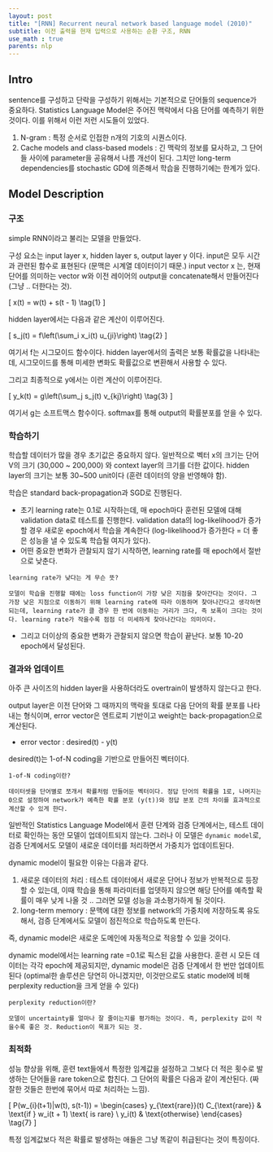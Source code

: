 ```yaml
---
layout: post
title: "[RNN] Recurrent neural network based language model (2010)"
subtitle: 이전 출력을 현재 입력으로 사용하는 순환 구조, RNN 
use_math : true
parents: nlp
---
```



## Intro

sentence를 구성하고 단락을 구성하기 위해서는 기본적으로 단어들의 sequence가 중요하다. Statistics Language Model은 주어진 맥락에서 다음 단어를 예측하기 위한 것이다. 이를 위해서 이런 저런 시도들이 있었다. 

1. N-gram : 특정 순서로 인접한 n개의 기호의 시퀀스이다. 
2. Cache models and class-based models : 긴 맥락의 정보를 묘사하고, 그 단어들 사이에 parameter을 공유해서 나름 개선이 된다. 그치만 long-term dependencies를 stochastic GD에 의존해서 학습을 진행하기에는 한계가 있다. 



## Model Description

### 구조

simple RNN이라고 불리는 모델을 만들었다. 

구성 요소는 input layer x, hidden layer s, output layer y 이다. input은 모두 시간과 관련된 함수로 표현된다 (문맥은 시계열 데이터이기 때문.) input vector x 는, 현재 단어를 의미하는 vector w와 이전 레이어의 output을 concatenate해서 만들어진다 (그냥 .. 더한다는 것). 

\[
x(t) = w(t) + s(t - 1) \tag{1}
\]

hidden layer에서는 다음과 같은 계산이 이루어진다. 

\[
s_j(t) = f\left(\sum_i x_i(t) u_{ji}\right) \tag{2}
\]

여기서 f는 시그모이드 함수이다. hidden layer에서의 출력은 보통 확률값을 나타내는데, 시그모이드를 통해 미세한 변화도 확률값으로 변환해서 사용할 수 있다. 

그리고 최종적으로 y에서는 이런 계산이 이루어진다. 

\[
y_k(t) = g\left(\sum_j s_j(t) v_{kj}\right) \tag{3}
\]

여기서 g는 소프트맥스 함수이다. softmax를 통해 output의 확률분포를 얻을 수 있다. 



### 학습하기

학습할 데이터가 많을 경우 초기값은 중요하지 않다. 일반적으로 벡터 x의 크기는 단어 V의 크기 (30,000 ~ 200,000) 와 context layer의 크기를 더한 값이다. hidden layer의 크기는 보통 30~500 unit이다 (훈련 데이터의 양을 반영해야 함). 

학습은 standard back-propagation과 SGD로 진행된다. 

- 초기 learning rate는 0.1로 시작하는데, 매 epoch마다 훈련된 모델에 대해 validation data로 테스트를 진행한다. validation data의 log-likelihood가 증가할 경우 새로운 epoch에서 학습을 계속한다 (log-likelihood가 증가한다 = 더 좋은 성능을 낼 수 있도록 학습될 여지가 있다).
- 어떤 중요한 변화가 관찰되지 않기 시작하면, learning rate를 매 epoch에서 절반으로 낮춘다.

```
learning rate가 낮다는 게 무슨 뜻?

모델이 학습을 진행할 때에는 loss function이 가장 낮은 지점을 찾아간다는 것이다. 그 가장 낮은 지점으로 이동하기 위해 learning rate에 따라 이동하며 찾아나간다고 생각하면 되는데, learning rate가 클 경우 한 번에 이동하는 거리가 크다, 즉 보폭이 크다는 것이다. learning rate가 작을수록 점점 더 미세하게 찾아나간다는 의미이다. 
```

- 그리고 더이상의 중요한 변화가 관찰되지 않으면 학습이 끝난다. 보통 10-20 epoch에서 달성된다.



### 결과와 업데이트

아주 큰 사이즈의 hidden layer을 사용하더라도 overtrain이 발생하지 않는다고 한다. 

output layer은 이전 단어와 그 때까지의 맥락을 토대로 다음 단어의 확률 분포를 나타내는 형식이며, error vector은 엔트로피 기반이고 weight는 back-propagation으로 계산된다. 

- error vector : desired(t) - y(t)

desired(t)는 1-of-N coding을 기반으로 만들어진 벡터이다. 

```
1-of-N coding이란?

데이터셋을 단어별로 쪼개서 확률처럼 만들어둔 벡터이다. 정답 단어의 확률을 1로, 나머지는 0으로 설정하여 network가 예측한 확률 분포 (y(t))와 정답 분포 간의 차이를 효과적으로 계산할 수 있게 한다. 
```

일반적인 Statistics Language Model에서 훈련 단계와 검증 단계에서는, 테스트 데이터로 확인하는 동안 모델이 업데이트되지 않는다. 그러나 이 모델은 `dynamic model`로, 검증 단계에서도 모델이 새로운 데이터를 처리하면서 가중치가 업데이트된다. 

dynamic model이 필요한 이유는 다음과 같다. 

1. 새로운 데이터의 처리 : 테스트 데이터에서 새로운 단어나 정보가 반복적으로 등장할 수 있는데, 이때 학습을 통해 파라미터를 업뎃하지 않으면 해당 단어를 예측할 확률이 매우 낮게 나올 것 .. 그러면 모델 성능을 과소평가하게 될 것이다. 
2. long-term memory : 문맥에 대한 정보를 network의 가중치에 저장하도록 유도해서, 검증 단계에서도 모델이 점진적으로 학습하도록 만든다.  

즉, dynamic model은 새로운 도메인에 자동적으로 적응할 수 있을 것이다. 

dynamic model에서는 learning rate =0.1로 픽스된 값을 사용한다. 훈련 시 모든 데이터는 각각 epoch에 제공되지만, dynamic model은 검증 단계에서 한 번만 업데이트된다 (optimal한 솔루션은 당연히 아니겠지만, 이것만으로도 static model에 비해 perplexity reduction을 크게 얻을 수 있다) 

```
perplexity reduction이란? 

모델이 uncertainty를 얼마나 잘 줄이는지를 평가하는 것이다. 즉, perplexity 값이 작을수록 좋은 것. Reduction이 목표가 되는 것. 
```



### 최적화

성능 향상을 위해, 훈련 text들에서 특정한 임계값을 설정하고 그보다 더 적은 횟수로 발생하는 단어들을 rare token으로 합친다. 그 단어의 확률은 다음과 같이 계산된다. (짜잘한 것들은 한번에 묶어서 따로 처리하는 느낌). 

\[
P(w_{i}(t+1)|w(t), s(t-1)) =
\begin{cases}
y_{\text{rare}}(t) C_{\text{rare}} & \text{if } w_i(t + 1) \text{ is rare} \\
y_i(t) & \text{otherwise}
\end{cases} \tag{7}
\]

특정 임계값보다 적은 확률로 발생하는 애들은 그냥 똑같이 취급된다는 것이 특징이다.
